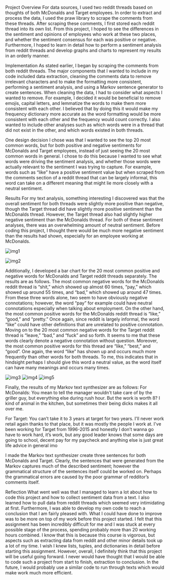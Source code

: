 Project Overview
For data sources, I used two reddit threads based on thoughts of both McDonalds and Target employees. In order to extract and process the data, I used the praw library to scrape the comments from these threads. After scraping these comments, I first stored each reddit thread into its own list. From this project, I hoped to see the differences in the sentiment and opinions of employees who work at these two places, and whether the sentiment consensus for each was positive or negative. Furthermore, I hoped to learn in detail how to perform a sentiment analysis from reddit threads and develop graphs and charts to represent my results in an orderly manner.

Implementation
As stated earlier, I began by scraping the comments from both reddit threads. The major components that I wanted to include in my code included data extraction, cleaning the comments data to remove irrelevant characters and to make the formatting more consistent, performing a sentiment analysis, and using a Markov sentence generator to create sentences. When cleaning the data, I had to consider what aspects I wanted to remove. For example, I decided it would be beneficial to remove emojis, capital letters, and lemmatize the words to make them more consistent with each other. I believed that by doing this it would make my frequency dictionary more accurate as the word formatting would be more consistent with each other and the frequency would count correctly. I also wanted to include other analyses such as which words were in a thread that did not exist in the other, and which words existed in both threads. 

One design decision I chose was that I wanted to see the top 20 most common words, but for both positive and negative sentiments for McDonalds and Target employees, instead of just seeing the 20 most common words in general. I chose to do this because I wanted to see what words were driving the sentiment analysis, and whether those words were actually relevant to the sentiment I was trying to capture. For example, words such as “like” have a positive sentiment value but when scraped from the comments section of a reddit thread that can be largely informal, this word can take on a different meaning that might lie more closely with a neutral sentiment. 

Results
For my text analysis, something interesting I discovered was that the overall sentiment for both threads were slightly more positive than negative, though the Target thread did have slightly more positive sentiment than the McDonalds thread. However, the Target thread also had slightly higher negative sentiment than the McDonalds thread. For both of these sentiment analyses, there was an overwhelming amount of neutral sentiment. Before coding this project, I thought there would be much more negative sentiment than the results had shown, especially for an employee working at McDonalds.

![img1](https://i.imgur.com/tUTJ9RC.png)


![img2](https://i.imgur.com/t4nGmDD.png)

Additionally, I developed a bar chart for the 20 most common positive and negative words for McDonalds and Target reddit threads separately. The results are as follows. The most common negative words for the McDonalds reddit thread is “shit,” which showed up almost 60 times, “pay,” which showed up around 55 times, and “bad,” which showed up around 47 times. From these three words alone, two seem to have obviously negative connotations; however, the word “pay” for example could have neutral connotations especially when talking about employment. On the other hand, the most common positive words for the McDonalds reddit thread is “like,” “good,” and “pretty.” Once again, since reddit is largely informal, the word “like” could have other definitions that are unrelated to positive connotation. Moving on to the 20 most common negative words for the Target reddit thread is “leave,” “bad,” and “fuck” and so forth. It seems to me that these words clearly denote a negative connotation without question. Moreover, the most common positive words for this thread are “like,” “best,” and “good”. One again, the word “like” has shown up and occurs much more frequently than other words for both threads. To me, this indicates that in hindsight perhaps I should give this word a neutral value, as the word itself can have many meanings and occurs many times.

![img3](https://i.imgur.com/q65uqRa.png)
![img4](https://i.imgur.com/9Tw1eAI.png)
![img5](https://i.imgur.com/Pktbr6s.png)

Finally, the results of my Markov text synthesizer are as follows:
For McDonalds:
You mean to tell the manager wouldn't take care of by the griller guy, but everything else during rush hour.
But the work is worth 8?
I kind of animal in the kitchen, but sometimes their being dicks makes it all over me.

For Target:
You can’t take it to 3 years at target for two years.
I'll never work retail again thanks to that place, but it was mostly the people I work at.
I've been working for Target from 1996-2015 and honestly I don’t wanna go have to work hard, it’s work, but any good leader knows that some days are going to school, decent pay for my paycheck and anything else is just great life advice in general imo

I made the Markov text synthesizer create three sentences for both McDonalds and Target. Clearly, the sentences that were generated from the Markov captures much of the described sentiment; however the grammatical structure of the sentences itself could be worked on. Perhaps the grammatical errors are caused by the poor grammar of redditor’s comments itself. 

Reflection
What went well was that I managed to learn a lot about how to code this project and how to collect sentiment data from a text. I also learned how to pull data from reddit threads which seemed very intimidating at first. Furthermore, I was able to develop my own code to reach a conclusion that I am fairly pleased with. What I could have done to improve was to be more on top of my work before this project started. I felt that this assignment has been incredibly difficult for me and I was stuck at every possible stage of the process, spending probably more than 20 working hours combined. I know that this is because this course is vigorous, but aspects such as extracting data from reddit and other minor details took up a lot of my time. I wish I knew lists, tuples, and dictionaries in detail before starting this assignment. However, overall, I definitely think that this project will be useful going forward. I never would have thought that I would be able to code such a project from start to finish, extraction to conclusion. In the future, I would probably use a similar code to run through texts which would make work much more efficient.

